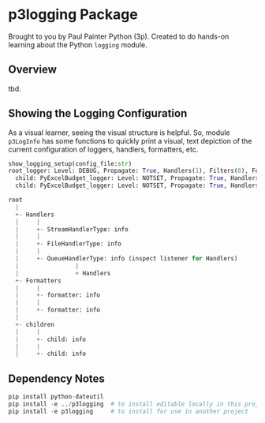 # p3logging Package

Brought to you by Paul Painter Python (3p). Created to do hands-on learning about the Python `logging` module.

## Overview

tbd.

## Showing the Logging Configuration

As a visual learner, seeing the visual structure is helpful. So, module `p3LogInfo` has some functions to quickly print a visual, text depiction of the current configuration of loggers, handlers, formatters, etc.

```python
show_logging_setup(config_file:str)
root_logger: Level: DEBUG, Propagate: True, Handlers(1), Filters(0), Formatters(0), Children(1), Parent('None')
  child: PyExcelBudget_logger: Level: NOTSET, Propagate: True, Handlers(0), Filters(0), Formatters(0), Children(0), Parent('root')
  child: PyExcelBudget_logger: Level: NOTSET, Propagate: True, Handlers(0), Filters(0), Formatters(0), Children(0), Parent('root')

root
  |
  +- Handlers
  |     |
  |     +- StreamHandlerType: info
  |     |
  |     +- FileHandlerType: info
  |     |
  |     +- QueueHandlerType: info (inspect listener for Handlers)
  |                |
  |                + Handlers
  +- Formatters
  |     |
  |     +- formatter: info
  |     |
  |     +- formatter: info
  |
  +- children
  |     |
  |     +- child: info
  |     |
  |     +- child: info

```

## Dependency Notes

```python
pip install python-dateutil
pip install -e ../p3logging  # to install editable locally in this project
pip install -e p3logging     # to install for use in another project

```